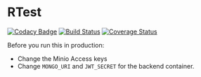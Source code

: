 # RTest

[![Codacy Badge](https://api.codacy.com/project/badge/Grade/f558adebecc84bd497f33d883bd13691)](https://app.codacy.com/gh/team-rtest/rtest?utm_source=github.com&utm_medium=referral&utm_content=team-rtest/rtest&utm_campaign=Badge_Grade_Dashboard)
[![Build Status](https://travis-ci.com/team-rtest/rtest.svg?branch=master)](https://travis-ci.com/team-rtest/rtest)
[![Coverage Status](https://coveralls.io/repos/github/team-rtest/rtest/badge.svg?branch=master)](https://coveralls.io/github/team-rtest/rtest?branch=master)

Before you run this in production:

-   Change the Minio Access keys
-   Change `MONGO_URI` and `JWT_SECRET` for the backend container.

